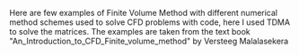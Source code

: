 
Here are few examples of Finite Volume Method with different numerical
method schemes used to solve CFD problems with code, here I used TDMA
to solve the matrices. The examples are taken from the text book
"An_Introduction_to_CFD_Finite_volume_method" by Versteeg Malalasekera

